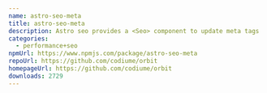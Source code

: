 ```yaml
---
name: astro-seo-meta
title: astro-seo-meta
description: Astro seo provides a <Seo> component to update meta tags
categories:
  - performance+seo
npmUrl: https://www.npmjs.com/package/astro-seo-meta
repoUrl: https://github.com/codiume/orbit
homepageUrl: https://github.com/codiume/orbit
downloads: 2729
---
```

